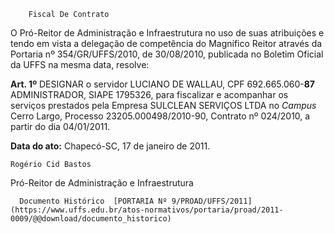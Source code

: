         Fiscal De Contrato  

O Pró-Reitor de Administração e Infraestrutura no uso de suas atribuições e tendo em vista a delegação de competência do Magnífico Reitor através da Portaria nº 354/GR/UFFS/2010, de 30/08/2010, publicada no Boletim Oficial da UFFS na mesma data, resolve:

 **Art. 1º** DESIGNAR o servidor LUCIANO DE WALLAU, CPF 692.665.060-**87** ADMINISTRADOR, SIAPE 1795326, para fiscalizar e acompanhar os serviços prestados pela Empresa SULCLEAN SERVIÇOS LTDA no *Campus* Cerro Largo, Processo 23205.000498/2010-90, Contrato nº 024/2010, a partir do dia 04/01/2011.

  

   **Data do ato:** Chapecó-SC, 17 de janeiro de 2011.   
 

    Rogério Cid Bastos   
 Pró-Reitor de Administração e Infraestrutura 

      Documento Histórico  [PORTARIA Nº 9/PROAD/UFFS/2011](https://www.uffs.edu.br/atos-normativos/portaria/proad/2011-0009/@@download/documento_historico)     
      
